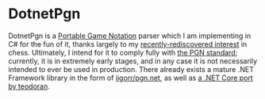 # DotnetPgn

DotnetPgn is a [Portable Game Notation](https://en.wikipedia.org/wiki/Portable_Game_Notation) parser
which I am implementing in C# for the fun of it, thanks largely to my
[recently-rediscovered interest](https://en.wikipedia.org/wiki/The_Queen%27s_Gambit_(miniseries)) in
chess. Ultimately, I intend for it to comply fully with
[the PGN standard](http://www.saremba.de/chessgml/standards/pgn/pgn-complete.htm); currently, it is
in extremely early stages, and in any case it is not necessarily intended to ever be used in
production. There already exists a mature .NET Framework library in the form of
[iigorr/pgn.net](https://github.com/iigorr/pgn.net), as well as
[a .NET Core port by teodoran](https://github.com/teodoran/pgn.net).
